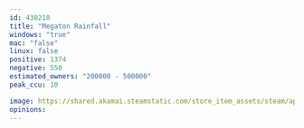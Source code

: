 ```yaml
---
id: 430210
title: "Megaton Rainfall"
windows: "true"
mac: "false"
linux: false
positive: 1374
negative: 550
estimated_owners: "200000 - 500000"
peak_ccu: 10

image: https://shared.akamai.steamstatic.com/store_item_assets/steam/apps/430210/header.jpg?t=1572861367
opinions:
---
```

